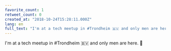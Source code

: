 ```yaml
---
favorite_count: 1
retweet_count: 0
created_at: "2018-10-24T15:28:11.000Z"
lang: en
full_text: "I'm at a tech meetup in #Trondheim 🇧🇻 and only men are here. 🤪"
---
```


I'm at a tech meetup in #Trondheim 🇧🇻 and only men are here. 🤪

